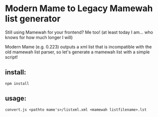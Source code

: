 
# Modern Mame to Legacy Mamewah list generator

Still using Mamewah for your frontend?  Me too! (at least today I am... who knows for how much longer I will)

Modern Mame (e.g. 0.223) outputs a xml list that is incompatible with the old mamewah list parser, so let's generate a mamewah list with a simple script!

## install:
```
npm install
```

## usage:
```
convert.js <pathto mame's>/listxml.xml <mamewah listfilename>.lst
```


